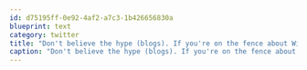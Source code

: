 ```yaml
---
id: d75195ff-0e92-4af2-a7c3-1b426656830a
blueprint: text
category: twitter
title: "Don't believe the hype (blogs). If you're on the fence about Windows 8, just make the jump and see for yourself."
caption: "Don't believe the hype (blogs). If you're on the fence about Windows 8, just make the jump and see for yourself."
---
```

